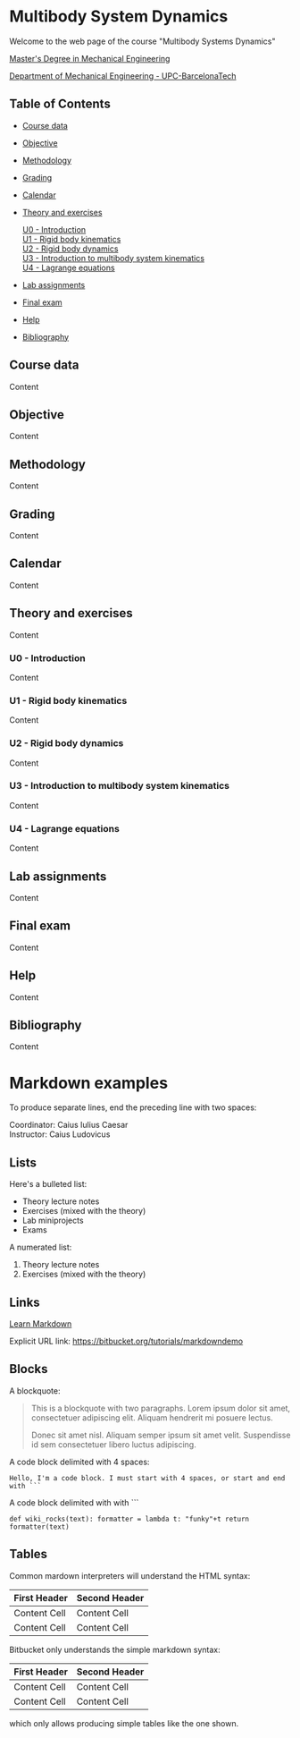 



# Multibody System Dynamics #

Welcome to the web page of the course "Multibody Systems Dynamics"

[Master's Degree in Mechanical Engineering](https://eseiaat.upc.edu/ca/estudis/estudis-en-enginyeries-industrials/master-universitari-recerca-enginyeria-mecanica)

[Department of Mechanical Engineering - UPC-BarcelonaTech](https://em.upc.edu/ca)


## Table of Contents

* [Course data](#course-data)  
* [Objective](#objective)  
* [Methodology](#methodology)  
* [Grading](#grading)  
* [Calendar](#calendar)  
* [Theory and exercises](#theory-and-exercises)  
        
    [U0 - Introduction](#u0---introduction)  
    [U1 - Rigid body kinematics](#u1---rigid-body-kinematics)  
    [U2 - Rigid body dynamics](#u2---rigid-body-dynamics)  
    [U3 - Introduction to multibody system kinematics](#u3---introduction-to-multibody-system-kinematics)  
    [U4 - Lagrange equations](#u4---lagrange-equations)  
* [Lab assignments](#lab-assignments)  
* [Final exam](#final-exam)  
* [Help](#help)  
* [Bibliography](#bibliography)  

## Course data
Content

## Objective
Content

## Methodology
Content

## Grading
Content

## Calendar
Content

## Theory and exercises
Content

### U0 - Introduction 
Content

### U1 - Rigid body kinematics 
Content

### U2 - Rigid body dynamics 
Content

### U3 - Introduction to multibody system kinematics
Content

### U4 - Lagrange equations
Content

## Lab assignments
Content

## Final exam
Content

## Help
Content

## Bibliography
Content

# Markdown examples

To produce separate lines, end the preceding line with two spaces:

Coordinator: Caius Iulius Caesar  
Instructor: Caius Ludovicus

## Lists ##

Here's a bulleted list:

* Theory lecture notes
* Exercises (mixed with the theory)
* Lab miniprojects
* Exams

A numerated list:

1. Theory lecture notes
2. Exercises (mixed with the theory)

## Links ##

[Learn Markdown](https://bitbucket.org/tutorials/markdowndemo)

Explicit URL link: <https://bitbucket.org/tutorials/markdowndemo>

## Blocks ##

A blockquote:

> This is a blockquote with two paragraphs. Lorem ipsum dolor sit amet,
> consectetuer adipiscing elit. Aliquam hendrerit mi posuere lectus.
> 
> Donec sit amet nisl. Aliquam semper ipsum sit amet velit. Suspendisse
> id sem consectetuer libero luctus adipiscing.


A code block delimited with 4 spaces:

    Hello, I'm a code block. I must start with 4 spaces, or start and end with ```

A code block delimited with with ```

```
def wiki_rocks(text): formatter = lambda t: "funky"+t return formatter(text) 		
```

## Tables ##

Common mardown interpreters will understand the HTML syntax:

<table>
<thead>
<tr>
  <th>First Header</th>
  <th>Second Header</th>
</tr>
</thead>
<tbody>
<tr>
  <td>Content Cell</td>
  <td>Content Cell</td>
</tr>
<tr>
  <td>Content Cell</td>
  <td>Content Cell</td>
</tr>
</tbody>
</table>

Bitbucket only understands the simple markdown syntax:

First Header  | Second Header
------------- | -------------
Content Cell  | Content Cell
Content Cell  | Content Cell

which only allows producing simple tables like the one shown.
